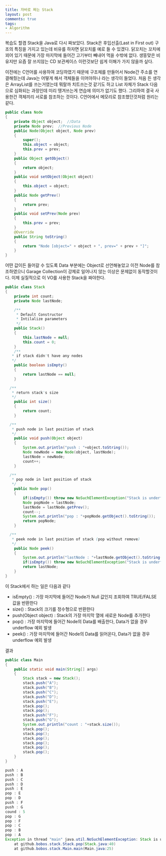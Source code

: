 ```yaml
---
title: 자바로 짜는 Stack
layout: post
comments: true
tags:
- Algorithm
---
```

복습도 할겸 Stack을 Java로 다시 짜보았다. Stack은 후입선출(Last in First out) 구조의 특징을 가지고 있는데 비유를 하자면 닭꼬치를 예로 들 수 있겠다. 닭꼬치는 꼬치에 꾀어 있기 때문에 가장 마지막에 들어간 고기부터 빼내어 먹을 수밖에 없다. 생뚱맞은 비유지만 요즘 잘 쓰지않는 CD 보관케이스 이런것보단 쉽게 이해가 가지 않을까 싶다.

이전에는 C언어를 사용하여 코딩하였기 때문에 구조체를 만들어서 Node간 주소를 연결해줬는데 Java는 어떻게 해서 객체들을 이어야하나 라는 생각이 들었다. 처음 든 생각은 ArrayList를 쓰는거였는데 뭐랄까 치트쓰는것 같기도 하고 List 자체가 Stack 다음으로 심화되는 과정인데 미리 땡겨쓰는게 연습에 의미가 없기도 했다. 그리하여 결국 사용한건 객체끼리 서로를 참조하는 것이다. C언어에서 메모리로 참조했던것처럼 원리는 같다.

``` java
public class Node
{
	private Object object;	//Data
	private Node prev;	//Previous Node
	public Node(Object object, Node prev)
	{
		super();
		this.object = object;
		this.prev = prev;
	}
	public Object getObject()
	{
		return object;
	}
	public void setObject(Object object)
	{
		this.object = object;
	}
	public Node getPrev()
	{
		return prev;
	}
	public void setPrev(Node prev)
	{
		this.prev = prev;
	}
	@Override
	public String toString()
	{
		return "Node [object=" + object + ", prev=" + prev + "]";
	}
}

```

어떤 값이든 들어갈 수 있도록 Data 부분에는 Object로 선언해놓았고 이전 Node를 참조하였으니 Garage Collection이 강제로 일어나지 않는 이상은 문제없이 동작할것이다. 이제 실질적으로 이 VO를 사용한 Stack을 짜야한다.

``` java
public class Stack
{
	private int count;
	private Node lastNode;

	/**
	 * Default Constructor
	 * Intilalize parameters
	 */
	public Stack()
	{
		this.lastNode = null;
		this.count = 0;
	}
	/**
   * if stack didn't have any nodes
   */
	public boolean isEmpty()
	{
		return lastNode == null;
	}

  /**
   * return stack's size
   */
	public int size()
	{
		return count;
	}

  /**
   * push node in last position of stack
   */
	public void push(Object object)
	{
		System.out.println("push : "+object.toString());
		Node newNode = new Node(object, lastNode);
		lastNode = newNode;
		count++;
	}

  /**
   * pop node in last position of stack
   */
	public Node pop()
	{
		if(isEmpty()) throw new NoSuchElementException("Stack is underflow");
		Node popNode = lastNode;
		lastNode = lastNode.getPrev();
		count--;
		System.out.println("pop : "+popNode.getObject().toString());
		return popNode;
	}

  /**
   * peek node in last position of stack (pop without remove)
   */
	public Node peek()
	{
		System.out.println("lastNode : "+lastNode.getObject().toString());
		if(isEmpty()) throw new NoSuchElementException("Stack is underflow");
		return lastNode;
	}
}
```
이 Stack에서 하는 일은 다음과 같다
- isEmpty() : 가장 마지막에 들어간 Node가 Null 값인지 조회하여 TRUE/FALSE 값을 반환한다
- size() : Stack의 크기를 정수형으로 반환한다
- push(Object object) : Stack의 가장 마지막 열에 새로운 Node를 추가한다
- pop() : 가장 마지막에 들어간 Node의 Data를 배출한다, Data가 없을 경우 underflow 예외 발생
- peek() : 가장 마지막에 들어간 Node의 Data를 읽어온다, Data가 없을 경우 underflow 예외 발생

결과
``` java
public class Main
{
	public static void main(String[] args)
	{
		Stack stack = new Stack();
		stack.push("A");
		stack.push("B");
		stack.push("C");
		stack.push("D");
		stack.push("E");
		stack.pop();
		stack.pop();
		stack.push("F");
		stack.push("G");
		System.out.println("count : "+stack.size());
		stack.pop();
		stack.pop();
		stack.pop();
		stack.pop();
		stack.pop();
		stack.pop();
	}
}
```
``` java
push : A
push : B
push : C
push : D
push : E
pop : E
pop : D
push : F
push : G
cound : 5
pop : G
pop : F
pop : C
pop : B
pop : A
Exception in thread "main" java.util.NoSuchElementException: Stack is underflow
	at github.bobos.stack.Stack.pop(Stack.java:40)
	at github.bobos.stack.Main.main(Main.java:25)
```

